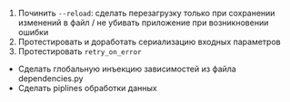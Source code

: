 1. Починить `--reload`: сделать перезагрузку только при сохранении изменений в файл / не убивать приложение при возникновении ошибки
2. Протестировать и доработать сериализацию входных параметров
3. Протестировать `retry_on_error`

* Сделать глобальную инъекцию зависимостей из файла dependencies.py
* Сделать piplines обработки данных